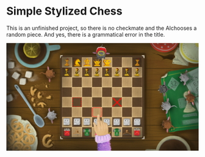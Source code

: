 # Simple Stylized Chess
This is an unfinished project, so there is no checkmate and the AI ​​chooses a random piece.
And yes, there is a grammatical error in the title.

![Chess Board](chess.png)
